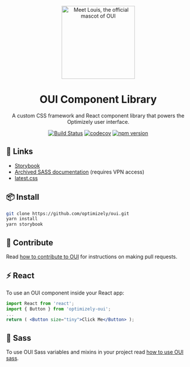 <p align="center">
  <a href="http://optimizely.github.io/oui/storybook/">
    <img width="200" src="https://raw.githubusercontent.com/optimizely/oui/devel/assets/louis.gif" title="Meet Louis, the official mascot of OUI">
  </a>
</p>

<h1 align="center">OUI Component Library</h1>

<div align="center">

A custom CSS framework and React component library that powers the Optimizely user interface.

[![Build Status](https://travis-ci.org/optimizely/oui.svg?branch=devel)](https://travis-ci.org/optimizely/oui)
[![codecov](https://codecov.io/gh/optimizely/oui/branch/devel/graph/badge.svg)](https://codecov.io/gh/optimizely/oui)
[![npm version](https://badge.fury.io/js/survey-monkey-streams.svg)](//npmjs.com/package/optimizely-oui)

</div>

## 🔗 Links

- [Storybook](http://optimizely.github.io/oui/storybook/)
- [Archived SASS documentation](http://design.optimizely.com/docs/oui/9.0.0/) (requires VPN access)
- [latest.css](https://s3-us-west-2.amazonaws.com/design.optimizely.com/oui/latest/styles.css)

## 📦 Install

```bash
git clone https://github.com/optimizely/oui.git
yarn install
yarn storybook
```

## 💪 Contribute

Read [how to contribute to OUI](CONTRIBUTING.md) for instructions on making pull requests.

## ⚡️ React

To use an OUI component inside your React app:

```jsx
import React from 'react';
import { Button } from 'optimizely-oui';
...
return ( <Button size="tiny">Click Me</Button> );
```

## 💅 Sass

To use OUI Sass variables and mixins in your project read [how to use OUI sass](readme-sass.md).
